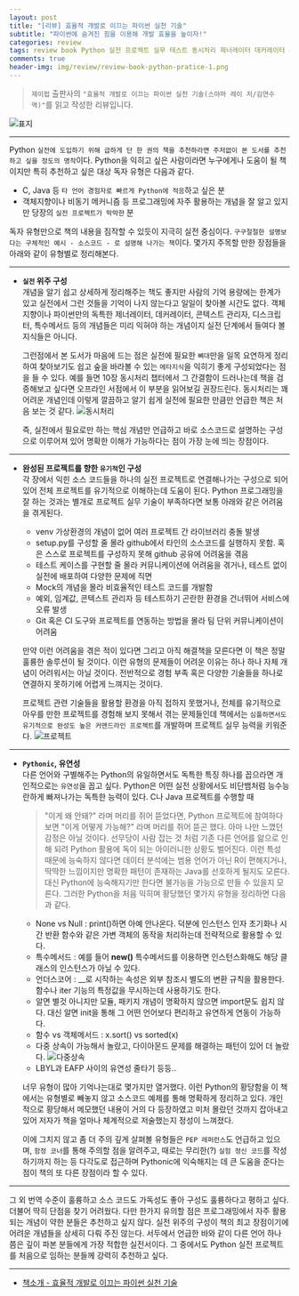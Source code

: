 ```yaml
---  
layout: post  
title: "[리뷰] 효율적 개발로 이끄는 파이썬 실천 기술"  
subtitle: "파이썬에 숨겨진 힘을 이용해 개발 효율을 높이자!"  
categories: review  
tags: review book Python 실전 프로젝트 실무 테스트 동시처리 제너레이터 데커레이터 콘텍스트관리자 디스크립터 특수메서드     
comments: true  
header-img: img/review/review-book-python-pratice-1.png
---  
```

  
> `제이펍` 출판사의 `"효율적 개발로 이끄는 파이썬 실천 기술(스야마 레이 저/김연수 역)"`를 읽고 작성한 리뷰입니다.  

![표지](https://theorydb.github.io/assets/img/review/review-book-python-pratice-1.png)  

---

Python `실전에 도입하기 위해 급하게 단 한 권의 책을 추천하라면 주저없이 본 도서를 추천하고 싶을 정도의 명작`이다. Python을 익히고 싶은 사람이라면 누구에게나 도움이 될 책이지만 특히 추천하고 싶은 대상 독자 유형은 다음과 같다.

* C, Java 등 `타 언어 경험자로 빠르게 Python에 적응`하고 싶은 분
* 객체지향이나 비동기 메커니즘 등 프로그래밍에 자주 활용하는 개념을 잘 알고 있지만 당장의 `실전 프로젝트가 막막한` 분

독자 유형만으로 책의 내용을 짐작할 수 있듯이 지극히 실전 중심이다. `구구절절한 설명보다는 구체적인 예시 - 소스코드 - 로 설명해 나가는 책`이다. 몇가지 주목할 만한 장점들을 아래와 같이 유형별로 정리해본다.

---

* __`실전` 위주 구성__  
  개념을 알기 쉽고 상세하게 정리해주는 책도 좋지만 사람의 기억 용량에는 한계가 있고 실전에서 그런 것들을 기억이 나지 않는다고 일일이 찾아볼 시간도 없다. 객체 지향이나 파이썬만의 독특한 제너레이터, 데커레이터, 콘텍스트 관리자, 디스크립터, 특수메서드 등의 개념들은 미리 익혀야 하는 개념이지 실전 단계에서 들여다 볼 지식들은 아니다. 

  그런점에서 본 도서가 마음에 드는 점은 실전에 필요한 `뼈대`만을 일목 요연하게 정리하여 찾아보기도 쉽고 숲을 바라볼 수 있는 `메타지식`을 익히기 좋게 구성되었다는 점을 들 수 있다. 예를 들면 10장 동시처리 챕터에서 그 간결함이 드러나는데 책을 검증해보고 싶다면 오프라인 서점에서 이 부분을 읽어보길 권장드린다. 동시처리는 꽤 어려운 개념인데 이렇게 깔끔하고 알기 쉽게 실전에 필요한 만큼만 언급한 책은 처음 보는 것 같다.
  ![동시처리](https://theorydb.github.io/assets/img/review/review-book-python-pratice-3.png)  
  
  즉, 실전에서 필요로만 하는 핵심 개념만 언급하고 바로 소스코드로 설명하는 구성으로 이루어져 있어 명확한 이해가 가능하다는 점이 가장 눈에 띄는 장점이다.

---

* __완성된 프로젝트를 향한 `유기적`인 구성__   
  각 장에서 익힌 소스 코드들을 하나의 실전 프로젝트로 연결해나가는 구성으로 되어 있어 전체 프로젝트를 유기적으로 이해하는데 도움이 된다. Python 프로그래밍을 잘 하는 것과는 별개로 프로젝트 실무 기술이 부족하다면 보통 아래와 같은 어려움을 겪게된다.

  * venv 가상환경의 개념이 없어 여러 프로젝트 간 라이브러리 충돌 발생
  * setup.py를 구성할 줄 몰라 github에서 타인의 소스코드를 실행하지 못함. 혹은 스스로 프로젝트를 구성하지 못해 github 공유에 어려움을 겪음
  * 테스트 케이스를 구현할 줄 몰라 커뮤니케이션에 어려움을 겪거나, 테스트 없이 실전에 배포하여 다양한 문제에 직면
  * Mock의 개념을 몰라 비효율적인 테스트 코드를 개발함
  * 예외, 임계값, 콘텍스트 관리자 등 테스트하기 곤란한 환경을 건너뛰어 서비스에 오류 발생
  * Git 혹은 CI 도구와 프로젝트를 연동하는 방법을 몰라 팀 단위 커뮤니케이션이 어려움

  만약 이런 어려움을 겪은 적이 있다면 그리고 아직 해결책을 모른다면 이 책은 정말 훌륭한 솔루션이 될 것이다. 이런 유형의 문제들이 어려운 이유는 하나 하나 자체 개념이 어려워서는 아닐 것이다. 전반적으로 경험 부족 혹은 다양한 기술들을 하나로 연결하지 못하기에 어렵게 느껴지는 것이다. 
  
  프로젝트 관련 기술들을 활용할 환경을 아직 접하지 못했거나, 전체를 유기적으로 아우를 만한 프로젝트를 경험해 보지 못해서 겪는 문제들인데 책에서는 `심플하면서도 유기적으로 완성도 높은 커맨드라인 프로젝트`를 개발하며 프로젝트 실무 능력을 키워준다.
  ![프로젝트](https://theorydb.github.io/assets/img/review/review-book-python-pratice-4.png)  

---

* __`Pythonic`, 유연성__  
  다른 언어와 구별해주는 Python의 유일하면서도 독특한 특징 하나를 꼽으라면 개인적으로는 `유연성`을 꼽고 싶다. Python은 어떤 실전 상황에서도 비단뱀처럼 능수능란하게 빠져나가는 독특한 능력이 있다. C나 Java 프로젝트를 수행할 때
  > "이게 왜 안돼?"
  라며 머리를 쥐어 뜯었다면, Python 프로젝트에 참여하다보면
  > "이게 어떻게 가능해?"
  라며 머리를 쥐어 뜯곤 했다. 아마 나만 느꼈던 감정은 아닐 것이다. 선무당이 사람 잡는 것 처럼 기존 다른 언어를 앎으로 인해 되려 Python 활용에 독이 되는 아이러니한 상황도 벌어진다. 이런 특성 때문에 능숙하지 않다면 데이터 분석에는 범용 언어가 아닌 R이 편해지거나, 딱딱한 느낌이지만 명확한 패턴이 존재하는 Java를 선호하게 될지도 모른다. 대신 Python에 능숙해지기만 한다면 불가능을 가능으로 만들 수 있을지 모른다. 그러한 Python을 처음 익히며 황당했던 몇가지 유형을 정리하면 다음과 같다.

  + None vs Null : print()하면 아예 안나온다. 덕분에 인스턴스 인자 초기화나 시간 반환 함수와 같은 가변 객체의 동작을 처리하는데 전략적으로 활용할 수 있다.
  + 특수메서드 : 예를 들어 __new()__ 특수메서드를 이용하면 인스턴스화해도 해당 클래스의 인스턴스가 아닐 수 있다. 
  + 언더스코어 : __로 시작하는 속성은 외부 참조시 별도의 변환 규칙을 활용한다. 함수나 iter 기능의 특정값을 무시하는데 사용하기도 한다. 
  + 알면 별것 아니지만 모듈, 패키지 개념이 명확하지 않으면 import문도 쉽지 않다. 대신 알면 init을 통해 그 어떤 언어보다 편리하고 유연하게 연동이 가능하다.
  + 함수 vs 객체메서드 : x.sort() vs sorted(x)
  + 다중 상속이 가능해서 놀랐고, 다이아몬드 문제를 해결하는 패턴이 있어 더 놀랐다.
    ![다중상속](https://theorydb.github.io/assets/img/review/review-book-python-pratice-2.png)  
  + LBYL과 EAFP 사이의 유연성 줄타기 등등..

  너무 유형이 많아 기억나는대로 몇가지만 열거했다. 이런 Python의 황당함을 이 책에서는 유형별로 빼놓지 않고 소스코드 예제를 통해 명확하게 정리하고 있다. 개인적으로 황당해서 메모했던 내용이 거의 다 등장하였고 미처 몰랐던 것까지 잡아내고 있어 저자가 책을 얼마나 체계적으로 저술했는지 정성이 느껴졌다.
  
  이에 그치지 않고 좀 더 주의 깊게 살펴볼 유형들은 `PEP 레퍼런스`도 언급하고 있으며, `함정 코너`를 통해 주의할 점을 알려주고, 때로는 무리한(?) `실험 정신 코드`를 작성하기까지 하는 등 다각도로 접근하며 Pythonic에 익숙해지는 데 큰 도움을 준다는 점이 책의 또 다른 장점이라 할 수 있다.

---

그 외 번역 수준이 훌륭하고 소스 코드도 가독성도 좋아 구성도 훌륭하다고 평하고 싶다. 더불어 딱히 단점을 찾기 어려웠다. 다만 한가지 유의할 점은 프로그래밍에서 자주 활용되는 개념이 약한 분들은 추천하고 싶지 않다. 실전 위주의 구성이 책의 최고 장점이기에 어려운 개념들을 상세히 다뤄 주진 않는다. 서두에서 언급한 바와 같이 다른 언어 하나 쯤은 깊이 파본 분들에게 가장 적합한 실전서이다. 그 중에서도 Python 실전 프로젝트를 처음으로 임하는 분들께 강력히 추천하고 싶다. 

---

* [책소개 - 효율적 개발로 이끄는 파이썬 실천 기술](http://www.yes24.com/Product/Goods/99123748)

